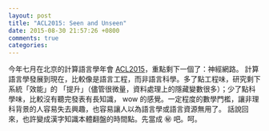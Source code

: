 ```yaml
---
layout: post
title: "ACL2015: Seen and Unseen"
date: 2015-08-30 21:57:26 +0800
comments: true
categories:
---
```

今年七月在北京的計算語言學年會 [ACL2015](acl2015.org)，重點剩下一個了：神經網路。
計算語言學發展到現在，比較像是語言工程，而非語言科學。多了點工程味，研究剩下系統「效能」的
「提升」（儘管很微量，資料處理上的隱藏變數很多）；少了點科學味，比較沒有聽完發表有長知識，
wow 的感覺。一定程度的數學門檻，讓非理科背景的人容易失去興趣，也容易讓人以為語言學或語言資源無用了。
話說回來，也許變成漢字知識本體翻盤的時間點。先當成 :secret: 吧。呵。
